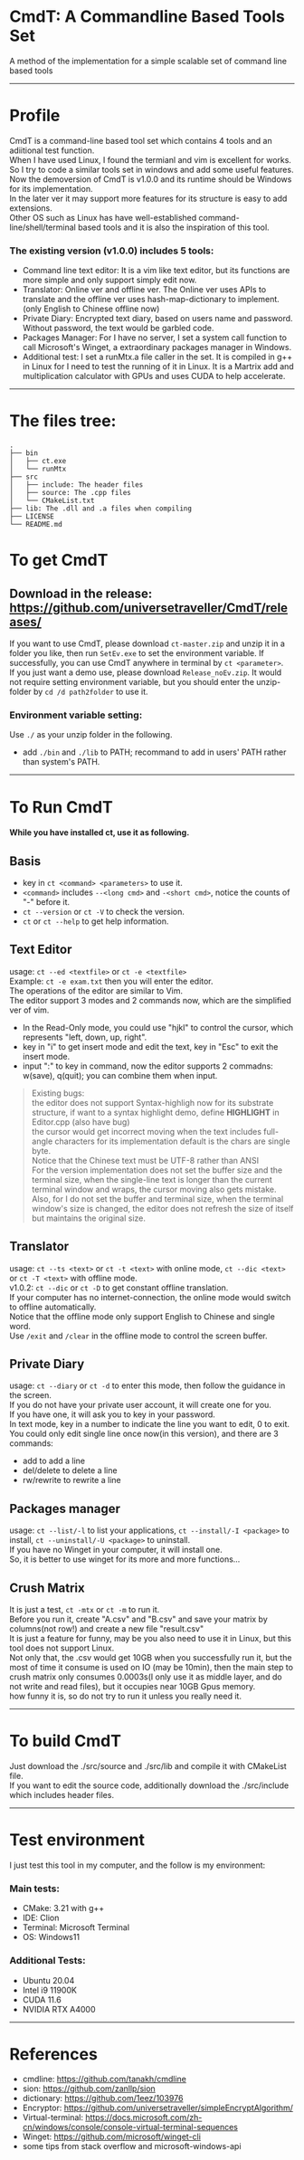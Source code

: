 # CmdT: A Commandline Based Tools Set  
A method  of the implementation for a simple scalable set  of command line based tools  

---
# Profile
CmdT is a command-line based tool set which contains 4 tools and an adiitional test function.  
When I have used Linux, I found the termianl and vim is excellent for works. So I try to code a similar tools set in windows and add some useful features.  
Now the demoversion of CmdT is v1.0.0 and its runtime should be Windows for its implementation.  
In the later ver it may support more features for its structure is easy to add extensions.   
Other OS such as Linux has have well-established command-line/shell/terminal based tools and it is also the inspiration of this tool.  
### The existing version (v1.0.0) includes 5 tools:  
* Command line text editor: It is a vim like text editor, but its functions are more simple and only support simply edit now.  
* Translator: Online ver and offline ver. The Online ver uses APIs to translate and the offline ver uses hash-map-dictionary to implement. (only English to Chinese offline now)  
* Private Diary: Encrypted text diary, based on users name and password. Without password, the text would be garbled code.  
* Packages Manager: For I have no server, I set a system call function to call Microsoft's Winget, a extraordinary packages manager in Windows.  
* Additional test: I set a runMtx.a file caller in the set. It is compiled in g++ in Linux for I need to test the running of it in Linux. It is a Martrix add and multiplication calculator with GPUs and uses CUDA to help accelerate.  
---  
# The files tree:  
```
.
├── bin
│   ├── ct.exe
│   └── runMtx
├── src
│   ├── include: The header files
│   ├── source: The .cpp files
│   └── CMakeList.txt
├── lib: The .dll and .a files when compiling  
├── LICENSE
└── README.md
```
# To get CmdT  
## Download in the release: https://github.com/universetraveller/CmdT/releases/
If you want to use CmdT, please download `ct-master.zip` and unzip it in a folder you like, then run `SetEv.exe` to set the environment variable. If successfully, you can use CmdT anywhere in terminal by `ct <parameter>`.  
If you just want a demo use, please download `Release_noEv.zip`. It would not require setting environment variable, but you should enter the unzip-folder by `cd /d path2folder` to use it.  
### Environment variable setting:  
Use `./` as your unzip folder in the following.  
* add `./bin` and `./lib` to PATH; recommand to add in users' PATH rather than system's PATH.  
---  
# To Run CmdT  
#### While you have installed ct, use it as following.  
## Basis  
* key in `ct <command> <parameters>` to use it.  
* `<command>` includes `--<long cmd>` and `-<short cmd>`, notice the counts of "-" before it.  
* `ct --version` or `ct -V` to check the version.  
*  `ct` or `ct --help` to get help information.  
## Text Editor  
usage: `ct --ed <textfile>` or `ct -e <textfile>`  
Example: `ct -e exam.txt`
then you will enter the editor.  
The operations of the editor are similar to Vim.  
The editor support 3 modes and 2 commands now, which are the simplified ver of vim.  
* In the Read-Only mode, you could use "hjkl" to control the cursor, which represents "left, down, up, right".  
* key in "i" to get insert mode and edit the text, key in "Esc" to exit the insert mode.  
* input ":" to key in command, now the editor supports 2 commadns: w(save), q(quit); you can combine them when input.  
> Existing bugs:  
> the editor does not support Syntax-highligh now for its substrate structure, if want to a syntax highlight demo, define __HIGHLIGHT__ in Editor.cpp (also have bug)  
> the cursor would get incorrect moving when the text includes full-angle characters for its implementation default is the chars are single byte.  
> Notice that the Chinese text must be UTF-8 rather than ANSI  
> For the version implementation does not set the buffer size and the terminal size, when the single-line text is longer than the current terminal window and wraps, the cursor moving also gets mistake.  
> Also, for I do not set the buffer and terminal size, when the terminal window's size is changed, the editor does not refresh the size of itself but maintains the original size.  
## Translator  
usage: `ct --ts <text>` or `ct -t <text>` with online mode, `ct --dic <text>` or `ct -T <text>` with offline mode.  
v1.0.2: `ct --dic` or `ct -D` to get constant offline translation.  
If your computer has no internet-connection, the online mode would switch to offline automatically.  
Notice that the offline mode only support English to Chinese and single word.  
Use `/exit` and `/clear` in the offline mode to control the screen buffer.  
## Private Diary  
usage: `ct --diary` or `ct -d` to enter this mode, then follow the guidance in the screen.  
If you do not have your private user account, it will create one for you.  
If you have one, it will ask you to key in your password.  
In text mode, key in a number to indicate the line you want to edit, 0 to exit.  
You could only edit single line once now(in this version), and there are 3 commands:  
* add to add a line  
* del/delete to delete a line  
* rw/rewrite to rewrite a line  
## Packages manager  
usage: `ct --list/-l` to list your applications, `ct --install/-I <package>` to install, `ct --uninstall/-U <package>` to uninstall.  
If you have no Winget in your computer, it will install one.  
So, it is better to use winget for its more and more functions...  
## Crush Matrix  
It is just a test, `ct -mtx` or `ct -m` to run it.  
Before you run it, create "A.csv" and "B.csv" and save your matrix by columns(not row!) and create a new file "result.csv"  
It is just a feature for funny, may be you also need to use it in Linux, but this tool does not support Linux.  
Not only that, the .csv would get 10GB when you successfully run it, but the most of time it consume is used on IO (may be 10min), then the main step to crush matrix only consumes 0.0003s(I only use it as middle layer, and do not write and read files), but it occupies near 10GB Gpus memory.  
how funny it is, so do not try to run it unless you really need it.   

---  
# To build CmdT  
Just download the ./src/source and ./src/lib and compile it with CMakeList file.  
If you want to edit the source code, additionally download the ./src/include which includes header files.  

---  
# Test environment  
I just test this tool in my computer, and the follow is my environment:  
### Main tests:  
* CMake: 3.21 with g++  
* IDE: Clion  
* Terminal: Microsoft Terminal  
* OS: Windows11  
### Additional Tests: 
* Ubuntu 20.04  
* Intel i9 11900K  
* CUDA 11.6  
* NVIDIA RTX A4000  
---
# References  
* cmdline: https://github.com/tanakh/cmdline  
* sion: https://github.com/zanllp/sion  
* dictionary: https://github.com/1eez/103976  
* Encryptor: https://github.com/universetraveller/simpleEncryptAlgorithm/
* Virtual-terminal: https://docs.microsoft.com/zh-cn/windows/console/console-virtual-terminal-sequences  
* Winget: https://github.com/microsoft/winget-cli  
* some tips from stack overflow and microsoft-windows-api  
